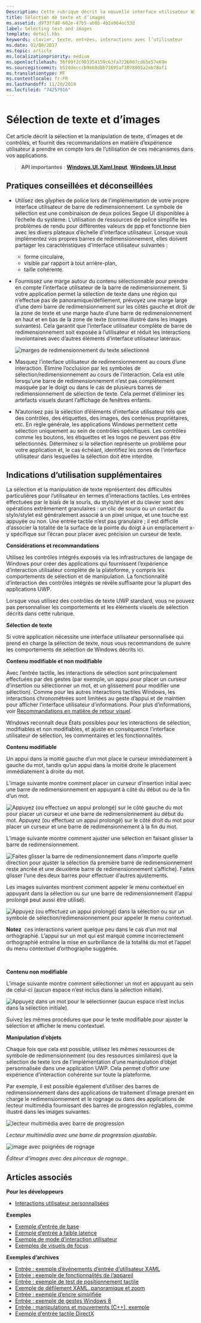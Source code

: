 ```yaml
---
Description: Cette rubrique décrit la nouvelle interface utilisateur Windows permettant de sélectionner et de manipuler du texte, des images et des contrôles, et fournit des instructions d’expérience utilisateur qui doivent être prises en compte lors de l’utilisation de ces nouveaux mécanismes de sélection et de manipulation dans votre application UWP.
title: Sélection de texte et d’images
ms.assetid: d973ffd8-602e-47b5-ab0b-4b2a964ec53d
label: Selecting text and images
template: detail.hbs
keywords: clavier, texte, entrées, interactions avec l’utilisateur
ms.date: 02/08/2017
ms.topic: article
ms.localizationpriority: medium
ms.openlocfilehash: 56f09f2c903354159c63fa7226007cd65e57e69e
ms.sourcegitcommit: b52ddecccb9e68dbb71695af3078005a2eb78af1
ms.translationtype: MT
ms.contentlocale: fr-FR
ms.lasthandoff: 11/20/2019
ms.locfileid: "74257916"
---
```

# <a name="selecting-text-and-images"></a>Sélection de texte et d’images


Cet article décrit la sélection et la manipulation de texte, d’images et de contrôles, et fournit des recommandations en matière d’expérience utilisateur à prendre en compte lors de l’utilisation de ces mécanismes dans vos applications.

> **API importantes** : [**Windows.UI.Xaml.Input**](https://docs.microsoft.com/uwp/api/Windows.UI.Xaml.Input), [**Windows.UI.Input**](https://docs.microsoft.com/uwp/api/Windows.UI.Input)
 


## <a name="dos-and-donts"></a>Pratiques conseillées et déconseillées


-   Utilisez des glyphes de police lors de l’implémentation de votre propre interface utilisateur de barre de redimensionnement. Le symbole de sélection est une combinaison de deux polices Segoe UI disponibles à l’échelle du système. L’utilisation de ressources de police simplifie les problèmes de rendu pour différentes valeurs de ppp et fonctionne bien avec les divers plateaux d’échelle d’interface utilisateur. Lorsque vous implémentez vos propres barres de redimensionnement, elles doivent partager les caractéristiques d’interface utilisateur suivantes :

    -   forme circulaire,
    -   visible par rapport à tout arrière-plan,
    -   taille cohérente.
-   Fournissez une marge autour du contenu sélectionnable pour prendre en compte l’interface utilisateur de la barre de redimensionnement. Si votre application permet la sélection de texte dans une région qui n’effectue pas de panoramique/défilement, prévoyez une marge large d’une demi barre de redimensionnement sur les côtés gauche et droit de la zone de texte et une marge haute d’une barre de redimensionnement en haut et en bas de la zone de texte (comme illustré dans les images suivantes). Cela garantit que l’interface utilisateur complète de barre de redimensionnement soit exposée à l’utilisateur et réduit les interactions involontaires avec d’autres éléments d’interface utilisateur latéraux.

    ![marges de redimensionnement du texte sélectionné](images/textselection-gripper-margins.png)

-   Masquez l’interface utilisateur de redimensionnement au cours d’une interaction. Élimine l’occlusion par les symboles de sélection/redimensionnement au cours de l’interaction. Cela est utile lorsqu’une barre de redimensionnement n’est pas complètement masquée par le doigt ou dans le cas de plusieurs barres de redimensionnement de sélection de texte. Cela permet d’éliminer les artefacts visuels durant l’affichage de fenêtres enfants.

-   N’autorisez pas la sélection d’éléments d’interface utilisateur tels que des contrôles, des étiquettes, des images, des contenus propriétaires, etc. En règle générale, les applications Windows permettent cette sélection uniquement au sein de contrôles spécifiques. Les contrôles comme les boutons, les étiquettes et les logos ne peuvent pas être sélectionnés. Déterminez si la sélection représente un problème pour votre application et, le cas échéant, identifiez les zones de l’interface utilisateur dans lesquelles la sélection doit être interdite. 

## <a name="additional-usage-guidance"></a>Indications d’utilisation supplémentaires


La sélection et la manipulation de texte représentent des difficultés particulières pour l’utilisateur en termes d’interactions tactiles. Les entrées effectuées par le biais de la souris, du stylo/stylet et du clavier sont des opérations extrêmement granulaires : un clic de souris ou un contact du stylo/stylet est généralement associé à un pixel unique, et une touche est appuyée ou non. Une entrée tactile n’est pas granulaire ; il est difficile d’associer la totalité de la surface de la pointe du doigt à un emplacement x-y spécifique sur l’écran pour placer avec précision un curseur de texte.

**Considérations et recommandations**

Utilisez les contrôles intégrés exposés via les infrastructures de langage de Windows pour créer des applications qui fournissent l’expérience d’interaction utilisateur complète de la plateforme, y compris les comportements de sélection et de manipulation. La fonctionnalité d’interaction des contrôles intégrés se révèle suffisante pour la plupart des applications UWP.

Lorsque vous utilisez des contrôles de texte UWP standard, vous ne pouvez pas personnaliser les comportements et les éléments visuels de sélection décrits dans cette rubrique.

**Sélection de texte**

Si votre application nécessite une interface utilisateur personnalisée qui prend en charge la sélection de texte, nous vous recommandons de suivre les comportements de sélection de Windows décrits ici.

**Contenu modifiable et non modifiable**


Avec l’entrée tactile, les interactions de sélection sont principalement effectuées par des gestes (par exemple, un appui pour placer un curseur d’insertion ou sélectionner un mot, et un glissement pour modifier une sélection). Comme pour les autres interactions tactiles Windows, les interactions chronométrées sont limitées au geste d’appui et de maintien pour afficher l’interface utilisateur d’informations. Pour plus d’informations, voir [Recommandations en matière de retour visuel](guidelines-for-visualfeedback.md).

Windows reconnaît deux États possibles pour les interactions de sélection, modifiables et non modifiables, et ajuste en conséquence l’interface utilisateur de sélection, les commentaires et les fonctionnalités.

**Contenu modifiable**

Un appui dans la moitié gauche d’un mot place le curseur immédiatement à gauche du mot, tandis qu’un appui dans la moitié droite le placement immédiatement à droite du mot.

L’image suivante montre comment placer un curseur d’insertion initial avec une barre de redimensionnement en appuyant à côté du début ou de la fin d’un mot.

![Appuyez (ou effectuez un appui prolongé) sur le côté gauche du mot pour placer un curseur et une barre de redimensionnement au début du mot. Appuyez (ou effectuez un appui prolongé) sur le côté droit du mot pour placer un curseur et une barre de redimensionnement à la fin du mot.](images/textselection-place-caret.png)

L’image suivante montre comment ajuster une sélection en faisant glisser la barre de redimensionnement.

![Faites glisser la barre de redimensionnement dans n’importe quelle direction pour ajuster la sélection (la première barre de redimensionnement reste ancrée et une deuxième barre de redimensionnement s’affiche). Faites glisser l’une des deux barres pour effectuer d’autres ajustements.](images/adjust-selection.png)

Les images suivantes montrent comment appeler le menu contextuel en appuyant dans la sélection ou sur une barre de redimensionnement (l’appui prolongé peut aussi être utilisé).

![Appuyez (ou effectuez un appui prolongé) dans la sélection ou sur un symbole de sélection/redimensionnement pour appeler le menu contextuel.](images/textselection-show-context.png)

**Notez**  ces interactions varient quelque peu dans le cas d’un mot mal orthographié. L’appui sur un mot qui est marqué comme incorrectement orthographié entraîne la mise en surbrillance de la totalité du mot et l’appel du menu contextuel d’orthographe suggérée.

 

**Contenu non modifiable**

L’image suivante montre comment sélectionner un mot en appuyant au sein de celui-ci (aucun espace n’est inclus dans la sélection initiale).

![Appuyez dans un mot pour le sélectionner (aucun espace n’est inclus dans la sélection initiale).](images/select-word.png)

Suivez les mêmes procédures que pour le texte modifiable pour ajuster la sélection et afficher le menu contextuel.

**Manipulation d’objets**

Chaque fois que cela est possible, utilisez les mêmes ressources de symbole de redimensionnement (ou des ressources similaires) que la sélection de texte lors de l’implémentation d’une manipulation d’objet personnalisée dans une application UWP. Cela permet d’offrir une expérience d’interaction cohérente sur toute la plateforme.

Par exemple, il est possible également d’utiliser des barres de redimensionnement dans des applications de traitement d’image prenant en charge le redimensionnement et le rognage ou dans des applications de lecteur multimédia fournissant des barres de progression réglables, comme illustré dans les images suivantes.

![lecteur multimédia avec barre de progression](images/gripper-mediaplayer.png)

*Lecteur multimédia avec une barre de progression ajustable.*

![image avec poignées de rognage](images/gripper-imagemanip.png)

*Éditeur d’images avec des pinceaux de rognage.*

## <a name="related-articles"></a>Articles associés



**Pour les développeurs**
* [Interactions utilisateur personnalisées](https://docs.microsoft.com/windows/uwp/design/layout/index)

**Exemples**
* [Exemple d’entrée de base](https://github.com/Microsoft/Windows-universal-samples/tree/master/Samples/BasicInput)
* [Exemple d’entrée à faible latence](https://github.com/Microsoft/Windows-universal-samples/tree/master/Samples/LowLatencyInput)
* [Exemple de mode d’interaction utilisateur](https://github.com/Microsoft/Windows-universal-samples/tree/master/Samples/UserInteractionMode)
* [Exemples de visuels de focus](https://github.com/Microsoft/Windows-universal-samples/tree/master/Samples/XamlFocusVisuals)

**Exemples d’archives**
* [Entrée : exemple d’événements d’entrée d’utilisateur XAML](https://code.msdn.microsoft.com/windowsapps/Input-3dff271b)
* [Entrée : exemple de fonctionnalités de l’appareil](https://code.msdn.microsoft.com/windowsapps/Input-device-capabilities-31b67745)
* [Entrée : exemple de test de positionnement tactile](https://code.msdn.microsoft.com/windowsapps/Touch-Hit-Testing-sample-5e35c690)
* [Exemple de défilement XAML, panoramique et zoom](https://code.msdn.microsoft.com/windowsapps/xaml-scrollviewer-pan-and-949d29e9)
* [Entrée : exemple d’encre simplifiée](https://code.msdn.microsoft.com/windowsapps/Input-simplified-ink-sample-11614bbf)
* [Entrée : exemple de gestes Windows 8](https://docs.microsoft.com/samples/browse/?redirectedfrom=MSDN-samples)
* [Entrée : manipulations et mouvements (C++), exemple](https://code.msdn.microsoft.com/windowsapps/Manipulations-and-gestures-362b6b59)
* [Exemple d’entrée tactile DirectX](https://code.msdn.microsoft.com/windowsapps/Simple-Direct3D-Touch-f98db97e)
 

 




